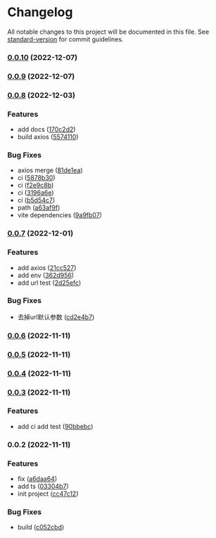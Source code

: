 # Changelog

All notable changes to this project will be documented in this file. See [standard-version](https://github.com/conventional-changelog/standard-version) for commit guidelines.

### [0.0.10](https://github.com/yucccc/utils/compare/v0.0.9...v0.0.10) (2022-12-07)

### [0.0.9](https://github.com/yucccc/utils/compare/v0.0.8...v0.0.9) (2022-12-07)

### [0.0.8](https://github.com/yucccc/utils/compare/v0.0.7...v0.0.8) (2022-12-03)


### Features

* add docs ([170c2d2](https://github.com/yucccc/utils/commit/170c2d2d7fd88efd2957150c13273a8a0a6df1a0))
* build axios ([5574110](https://github.com/yucccc/utils/commit/5574110fd61b81112420a72139313ad528953808))


### Bug Fixes

* axios merge ([81de1ea](https://github.com/yucccc/utils/commit/81de1ea1b24bea9a5ed19d9a5e74b51b97d9f7b3))
* ci ([5878b30](https://github.com/yucccc/utils/commit/5878b30f7a37646e026b1cc002cd84934fc6341f))
* ci ([f2e9c8b](https://github.com/yucccc/utils/commit/f2e9c8b669e1774d9b2309b034373364cc8d3886))
* ci ([3196a6e](https://github.com/yucccc/utils/commit/3196a6e69b7bfaee48439e322db912fa0446813d))
* ci ([b5d54c7](https://github.com/yucccc/utils/commit/b5d54c7e920f8cd7bdc3b4dbe9a01b2f49bf0d52))
* path ([a63af9f](https://github.com/yucccc/utils/commit/a63af9faf8307bec10bf3dad2e5f74daff19c495))
* vite dependencies ([9a9fb07](https://github.com/yucccc/utils/commit/9a9fb07a1b10d3b0b44332c7e564978f664904ca))

### [0.0.7](https://github.com/yucccc/utils/compare/v0.0.6...v0.0.7) (2022-12-01)


### Features

* add axios ([21cc527](https://github.com/yucccc/utils/commit/21cc52797dc26b41e6d25235a66205787c9703ee))
* add env ([362d956](https://github.com/yucccc/utils/commit/362d956017e586c91dc5644395ca1ee4151d34b3))
* add url test ([2d25efc](https://github.com/yucccc/utils/commit/2d25efcee285473eb8cb5be18e02a9c002eeb55b))


### Bug Fixes

* 去掉url默认参数 ([cd2e4b7](https://github.com/yucccc/utils/commit/cd2e4b7269a4e52ce9c792dfab14e012a33c78ca))

### [0.0.6](https://github.com/yucccc/utils/compare/v0.0.5...v0.0.6) (2022-11-11)

### [0.0.5](https://github.com/yucccc/utils/compare/v0.0.4...v0.0.5) (2022-11-11)

### [0.0.4](https://github.com/yucccc/utils/compare/v0.0.3...v0.0.4) (2022-11-11)

### [0.0.3](https://github.com/yucccc/utils/compare/v0.0.2...v0.0.3) (2022-11-11)


### Features

* add ci  add test ([90bbebc](https://github.com/yucccc/utils/commit/90bbebc943fcf3594cdc36f53b7f934fb0671f09))

### 0.0.2 (2022-11-11)


### Features

*  fix ([a6daa64](https://github.com/yucccc/utils/commit/a6daa64a330e05799fb5d990edaffa404634fd3c))
* add ts ([03304b7](https://github.com/yucccc/utils/commit/03304b76723f545250b91598f255cbfafb8e4e08))
* init project ([cc47c12](https://github.com/yucccc/utils/commit/cc47c1221f4b19f14817c528d95eb652c44f2743))


### Bug Fixes

* build ([c052cbd](https://github.com/yucccc/utils/commit/c052cbd07a244a5353e576eeb2ab4aef3bd5f2f5))
